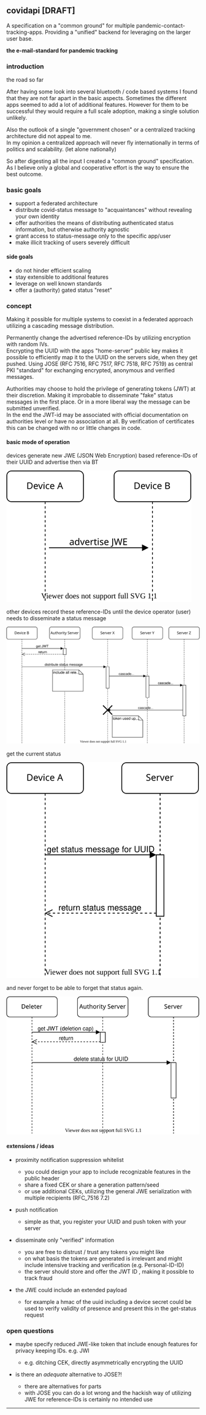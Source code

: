 ## covidapi [DRAFT]

A specification on a "common ground" for multiple pandemic-contact-tracking-apps.
Providing a "unified" backend for leveraging on the larger user base. 

**the e-mail-standard for pandemic tracking**   

### introduction
the road so far

After having some look into several bluetooth / code based systems I found that they are not far apart in the basic aspects.
Sometimes the different apps seemed to add a lot of additional features. 
However for them to be successful they would  require a full scale adoption, making a single solution unlikely. 

Also the outlook of a single "government chosen" or a centralized tracking architecture did not appeal to me.    
In my opinion a centralized approach will never fly internationally in terms of politics and scalability. (let alone nationally)

So after digesting all the input I created a "common ground" specification. 
As I believe only a global and cooperative effort is the way to ensure the best outcome. 

### basic goals

* support a federated architecture
* distribute covid-status message to "acquaintances" without revealing your own identity
* offer authorities the means of distributing authenticated status information, but otherwise authority agnostic    
* grant access to status-message only to the specific app/user  
* make illicit tracking of users severely difficult
 
#### side goals

* do not hinder efficient scaling
* stay extensible to additional features
* leverage on well known standards
* offer a (authority) gated status "reset"  

### concept

Making it possible for multiple systems to coexist in a federated approach utilizing a cascading message distribution. 

Permanently change the advertised reference-IDs by utilizing encryption with random IVs.  
Encrypting the UUID with the apps "home-server" public key makes it possible to efficiently map it to the UUID on the servers side, when they get pushed.
Using JOSE (RFC 7516, RFC 7517, RFC 7518, RFC 7519) as central PKI "standard" for exchanging encrypted, anonymous and verified messages.                 

Authorities may choose to hold the privilege of generating tokens (JWT) at their discretion. Making it improbable to disseminate "fake" status messages in the first place. Or in a more liberal way the message can be submitted unverified.    
In the end the JWT-id may be associated with official documentation on authorities level or have no association at all. 
By verification of certificates this can be changed with no or little changes in code.       

#### basic mode of operation

devices generate new JWE (JSON Web Encryption) based reference-IDs of their UUID and advertise then via BT 
 
![advertise unique ids (you could renew that like always) ](/docs/img/blehdah.svg)

other devices record these reference-IDs until the device operator (user) needs to disseminate a status message 

![distribute status message](/docs/img/poststatus.svg)

get the current status 

![check status](/docs/img/getstatus2.svg)

and never forget to be able to forget that status again.  

![delete status](/docs/img/deletestatus.svg)

#### extensions / ideas

* proximity notification suppression whitelist   
  * you could design your app to include recognizable features in the public header
  * share a fixed CEK or share a generation pattern/seed 
  * or use additional CEKs, utilizing the general JWE serialization with multiple recipients (RFC_7516 7.2) 
  
* push notification
  * simple as that, you register your UUID and push token with your server
  
* disseminate only "verified" information
  * you are free to distrust / trust any tokens you might like
  * on what basis the tokens are generated is irrelevant and might include intensive tracking and verification (e.g. Personal-ID-ID)    
  * the server should store and offer the JWT ID , making it possible to track fraud
  
* the JWE could include an extended payload 
  * for example a hmac of the uuid including a device secret could be used to verify validity of presence and present this in the get-status request         
  
  
### open questions

* maybe specify reduced JWE-like token that include enough features for privacy keeping IDs. e.g. JWI
  * e.g. ditching CEK, directly asymmetrically encrypting the UUID

* is there an *adequate* alternative to JOSE?!  
     * there are alternatives for parts
     * with JOSE you can do a lot wrong and the hackish way of utilizing JWE for reference-IDs is certainly no intended use   
        
        
-----